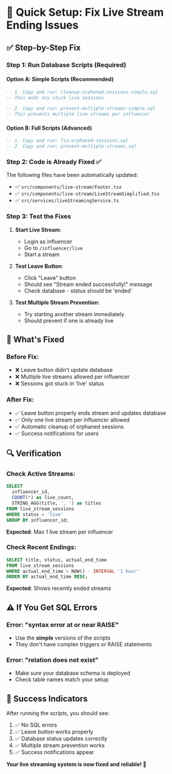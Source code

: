 # 🚀 Quick Setup: Fix Live Stream Ending Issues

## ✅ Step-by-Step Fix

### **Step 1: Run Database Scripts (Required)**

#### **Option A: Simple Scripts (Recommended)**
```sql
-- 1. Copy and run: cleanup-orphaned-sessions-simple.sql
-- This ends any stuck live sessions

-- 2. Copy and run: prevent-multiple-streams-simple.sql  
-- This prevents multiple live streams per influencer
```

#### **Option B: Full Scripts (Advanced)**
```sql
-- 1. Copy and run: fix-orphaned-sessions.sql
-- 2. Copy and run: prevent-multiple-streams.sql
```

### **Step 2: Code is Already Fixed** ✅
The following files have been automatically updated:
- ✅ `src/components/live-stream/Footer.tsx`
- ✅ `src/components/live-stream/LiveStreamSimplified.tsx`  
- ✅ `src/services/liveStreamingService.ts`

### **Step 3: Test the Fixes**

1. **Start Live Stream**:
   - Login as influencer
   - Go to `/influencer/live`
   - Start a stream

2. **Test Leave Button**:
   - Click "Leave" button
   - Should see "Stream ended successfully!" message
   - Check database - status should be 'ended'

3. **Test Multiple Stream Prevention**:
   - Try starting another stream immediately
   - Should prevent if one is already live

## 🎯 What's Fixed

### **Before Fix:**
- ❌ Leave button didn't update database
- ❌ Multiple live streams allowed per influencer
- ❌ Sessions got stuck in 'live' status

### **After Fix:**
- ✅ Leave button properly ends stream and updates database
- ✅ Only one live stream per influencer allowed
- ✅ Automatic cleanup of orphaned sessions
- ✅ Success notifications for users

## 🔍 Verification

### **Check Active Streams:**
```sql
SELECT 
  influencer_id, 
  COUNT(*) as live_count,
  STRING_AGG(title, ', ') as titles
FROM live_stream_sessions 
WHERE status = 'live' 
GROUP BY influencer_id;
```
**Expected**: Max 1 live stream per influencer

### **Check Recent Endings:**
```sql
SELECT title, status, actual_end_time 
FROM live_stream_sessions 
WHERE actual_end_time > NOW() - INTERVAL '1 hour'
ORDER BY actual_end_time DESC;
```
**Expected**: Shows recently ended streams

## ⚠️ If You Get SQL Errors

### **Error: "syntax error at or near RAISE"**
- Use the **simple** versions of the scripts
- They don't have complex triggers or RAISE statements

### **Error: "relation does not exist"**
- Make sure your database schema is deployed
- Check table names match your setup

## 🎉 Success Indicators

After running the scripts, you should see:
1. ✅ No SQL errors
2. ✅ Leave button works properly  
3. ✅ Database status updates correctly
4. ✅ Multiple stream prevention works
5. ✅ Success notifications appear

**Your live streaming system is now fixed and reliable! 🚀**